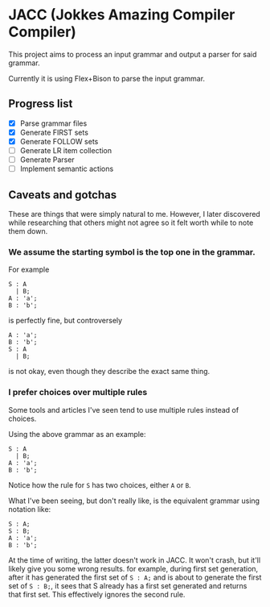 # JACC (Jokkes Amazing Compiler Compiler)

This project aims to process an input grammar and output a parser for said grammar.

Currently it is using Flex+Bison to parse the input grammar.

## Progress list

- [X] Parse grammar files
- [X] Generate FIRST sets
- [X] Generate FOLLOW sets
- [ ] Generate LR item collection
- [ ] Generate Parser
- [ ] Implement semantic actions

## Caveats and gotchas

These are things that were simply natural to me. However, I later discovered while researching that others might not agree so it felt worth while to note them down.

### We assume the starting symbol is the top one in the grammar.
For example
```
S : A
  | B;
A : 'a';
B : 'b';
```
is perfectly fine, but controversely
```
A : 'a';
B : 'b';
S : A
  | B;
```
is not okay, even though they describe the exact same thing.


### I prefer choices over multiple rules
Some tools and articles I've seen tend to use multiple rules instead of choices.

Using the above grammar as an example:
```
S : A
  | B;
A : 'a';
B : 'b';
```
Notice how the rule for `S` has two choices, either `A` or `B`.  


What I've been seeing, but don't really like, is the equivalent grammar using notation like:
```
S : A;
S : B;
A : 'a';
B : 'b';
```

At the time of writing, the latter doesn't work in JACC. It won't crash, but it'll likely give you some wrong results.
for example, during first set generation, after it has generated the first set of `S : A;` and is about to generate the first set of
`S : B;`, it sees that S already has a first set generated and returns that first set. This effectively ignores the second rule.
